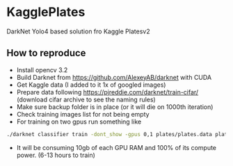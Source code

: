 # KagglePlates
DarkNet Yolo4 based solution fro Kaggle Platesv2

## How to reproduce
- Install opencv 3.2
- Build Darknet from https://github.com/AlexeyAB/darknet with CUDA
- Get Kaggle data (I added to it 1x of googled images)
- Prepare data following https://pjreddie.com/darknet/train-cifar/ (download cifar archive to see the naming rules)
- Make sure backup folder is in place (or it will die on 1000th iteration)
- Check training images list for not being empty
- For training on two gpus run something like
```bash
./darknet classifier train -dont_show -gpus 0,1 plates/plates.data plates/plates.cfg
```
- It will be consuming 10gb of each GPU RAM and 100% of its compute power. (6-13 hours to train)
